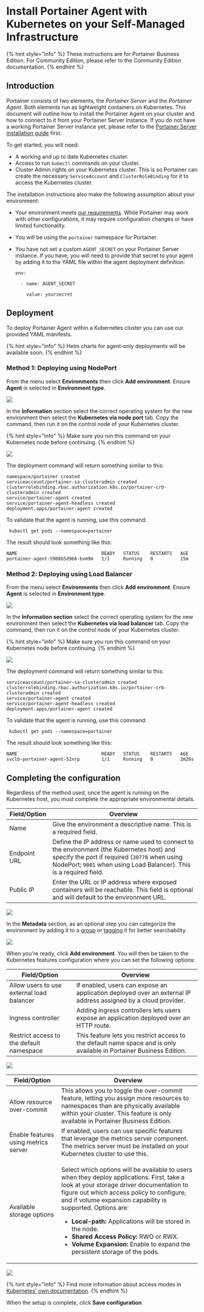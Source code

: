 # Install Portainer Agent with Kubernetes on your Self-Managed Infrastructure

{% hint style="info" %}
These instructions are for Portainer Business Edition. For Community Edition, please refer to the Community Edition documentation.
{% endhint %}

## Introduction

Portainer consists of two elements, the _Portainer Server_ and the _Portainer Agent_. Both elements run as lightweight containers on Kubernetes. This document will outline how to install the Portainer Agent on your cluster and how to connect to it from your Portainer Server instance. If you do not have a working Portainer Server instance yet, please refer to the [Portainer Server installation guide](../../server/kubernetes/baremetal.md) first.

To get started, you will need:

* A working and up to date Kubernetes cluster.
* Access to run `kubectl` commands on your cluster.
* Cluster Admin rights on your Kubernetes cluster. This is so Portainer can create the necessary `ServiceAccount` and `ClusterRoleBinding` for it to access the Kubernetes cluster.

The installation instructions also make the following assumption about your environment:

* Your environment meets [our requirements](../../../requirements-and-prerequisites.md). While Portainer may work with other configurations, it may require configuration changes or have limited functionality.
* You will be using the `portainer` namespace for Portainer.
*   You have not set a custom `AGENT_SECRET` on your Portainer Server instance. If you have, you will need to provide that secret to your agent by adding it to the YAML file within the agent deployment definition:

    `env:`

    `  - name: AGENT_SECRET`

    `    value: yoursecret`

## Deployment

To deploy Portainer Agent within a Kubernetes cluster you can use our provided YAML manifests.

{% hint style="info" %}
Helm charts for agent-only deployments will be available soon.
{% endhint %}

### Method 1: Deploying using NodePort

From the menu select **Environments** then click **Add environment**. Ensure **Agent** is selected in **Environment type**.

![](../../../../.gitbook/assets/2.9-install-agent-swarm-1.gif)

In the **Information** section select the correct operating system for the new environment then select the **Kubernetes via node port** tab. Copy the command, then run it on the control node of your Kubernetes cluster.

{% hint style="info" %}
Make sure you run this command on your Kubernetes node before continuing.
{% endhint %}

![](../../../../.gitbook/assets/endpoints-add-k8s-2.png)

The deployment command will return something similar to this:

```
namespace/portainer created
serviceaccount/portainer-sa-clusteradmin created
clusterrolebinding.rbac.authorization.k8s.io/portainer-crb-clusteradmin created
service/portainer-agent created
service/portainer-agent-headless created
deployment.apps/portainer-agent created
```

To validate that the agent is running, use this command:

```
 kubectl get pods --namespace=portainer
```

The result should look something like this:

```
NAME                               READY   STATUS    RESTARTS   AGE
portainer-agent-5988b5d966-bvm9m   1/1     Running   0          15m
```

### Method 2: Deploying using Load Balancer

From the menu select **Environments** then click **Add environment**. Ensure **Agent** is selected in **Environment type**.

![](../../../../.gitbook/assets/2.9-install-agent-swarm-1.gif)

In the **Information section** select the correct operating system for the new environment then select the **Kubernetes via load balancer** tab. Copy the command, then run it on the control node of your Kubernetes cluster.

{% hint style="info" %}
Make sure you run this command on your Kubernetes node before continuing.
{% endhint %}

![](../../../../.gitbook/assets/endpoints-add-k8s-3.png)

The deployment command will return something similar to this:

```
serviceaccount/portainer-sa-clusteradmin created
clusterrolebinding.rbac.authorization.k8s.io/portainer-crb-clusteradmin created
service/portainer-agent created
service/portainer-agent-headless created
deployment.apps/portainer-agent created
```

To validate that the agent is running, use this command:

```
 kubectl get pods --namespace=portainer
```

The result should look something like this:

```
NAME                               READY   STATUS    RESTARTS   AGE
svclb-portainer-agent-52xrp        1/1     Running   0          2m26s
```

## Completing the configuration

Regardless of the method used, once the agent is running on the Kubernetes host, you must complete the appropriate environmental details.

| Field/Option | Overview                                                                                                                                                                                                          |
| ------------ | ----------------------------------------------------------------------------------------------------------------------------------------------------------------------------------------------------------------- |
| Name         | Give the environment a descriptive name. This is a required field.                                                                                                                                                |
| Endpoint URL | Define the IP address or name used to connect to the environment (the Kubernetes host) and specify the port if required (`30778` when using NodePort; `9001` when using Load Balancer). This is a required field. |
| Public IP    | Enter the URL or IP address where exposed containers will be reachable. This field is optional and will default to the environment URL.                                                                           |

![](../../../../.gitbook/assets/install-agent-swarm-linux-3.png)

In the **Metadata** section, as an optional step you can categorize the environment by adding it to a [group](../../../../admin/environments/groups.md) or  [tagging](../../../../admin/environments/tags.md) it for better searchability.

![](../../../../.gitbook/assets/install-agent-swarm-linux-4.png)

When you're ready, click **Add environment**. You will then be taken to the Kubernetes features configuration where you can set the following options:

| Field/Option                              | Overview                                                                                                             |
| ----------------------------------------- | -------------------------------------------------------------------------------------------------------------------- |
| Allow users to use external load balancer | If enabled, users can expose an application deployed over an external IP address assigned by a cloud provider.       |
| Ingress controller                        | Adding ingress controllers lets users expose an application deployed over an HTTP route.                             |
| Restrict access to the default namespace  | This feature lets you restrict access to the default name space and is only available in Portainer Business Edition. |

![](../../../../.gitbook/assets/install-agent-k8s-6.png)

| Field/Option                         | Overview                                                                                                                                                                                                                                                                                                                                                                                                                                                                                                             |
| ------------------------------------ | -------------------------------------------------------------------------------------------------------------------------------------------------------------------------------------------------------------------------------------------------------------------------------------------------------------------------------------------------------------------------------------------------------------------------------------------------------------------------------------------------------------------- |
| Allow resource over-commit           | This allows you to toggle the over-commit feature, letting you assign more resources to namespaces than are physically available within your cluster. This feature is only available in Portainer Business Edition.                                                                                                                                                                                                                                                                                                  |
| Enable features using metrics server | If enabled, users can use specific features that leverage the metrics server component. The metrics server must be installed on your Kubernetes cluster to use this.                                                                                                                                                                                                                                                                                                                                                 |
| Available storage options            | <p>Select which options will be available to users when they deploy applications. First, take a look at your storage driver documentation to figure out which access policy to configure, and if volume expansion capability is supported. Options are:</p><p></p><ul><li><strong>Local-path:</strong> Applications will be stored in the node.</li><li><strong>Shared Access Policy:</strong> RWO or RWX.</li><li><strong>Volume Expansion:</strong> Enable to expand the persistent storage of the pods.</li></ul> |

![](../../../../.gitbook/assets/install-agent-k8s-7.png)

{% hint style="info" %}
Find more information about access modes in [Kubernetes' own documentation](https://kubernetes.io/docs/concepts/storage/persistent-volumes/#access-modes).
{% endhint %}

When the setup is complete, click **Save configuration**.&#x20;
